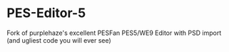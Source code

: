 # PES-Editor-5
Fork of purplehaze's excellent PESFan PES5/WE9 Editor with PSD import (and ugliest code you will ever see)
